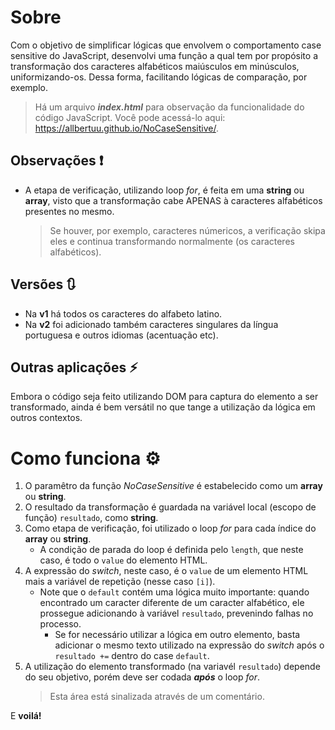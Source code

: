 # Sobre
Com o objetivo de simplificar lógicas que envolvem o comportamento case sensitive do JavaScript, desenvolvi uma função a qual tem por propósito a transformação dos caracteres alfabéticos maiúsculos em minúsculos, uniformizando-os. Dessa forma, facilitando lógicas de comparação, por exemplo.  
> Há um arquivo ***index.html*** para observação da funcionalidade do código JavaScript. Você pode acessá-lo aqui: https://allbertuu.github.io/NoCaseSensitive/.

## Observações ❗
- A etapa de verificação, utilizando loop *for*, é feita em uma **string** ou **array**, visto que a transformação cabe APENAS à caracteres alfabéticos presentes no mesmo.  
    > Se houver, por exemplo, caracteres númericos, a verificação skipa eles e continua transformando normalmente (os caracteres alfabéticos).  

## Versões 🔃
- Na **v1** há todos os caracteres do alfabeto latino.  
- Na **v2** foi adicionado também caracteres singulares da língua portuguesa e outros idiomas (acentuação etc).  

## Outras aplicações ⚡
Embora o código seja feito utilizando DOM para captura do elemento a ser transformado, ainda é bem versátil no que tange a utilização da lógica em outros contextos.  

# Como funciona ⚙
1. O paramêtro da função *NoCaseSensitive* é estabelecido como um **array** ou **string**.  
2. O resultado da transformação é guardada na variável local (escopo de função) `resultado`, como **string**.  
3. Como etapa de verificação, foi utilizado o loop *for* para cada índice do **array** ou **string**.  
    - A condição de parada do loop é definida pelo `length`, que neste caso, é todo o `value` do elemento HTML.  
4. A expressão do *switch*, neste caso, é o `value` de um elemento HTML mais a variável de repetição (nesse caso `[i]`).
    - Note que o `default` contém uma lógica muito importante: quando encontrado um caracter diferente de um caracter alfabético, ele prossegue adicionando à variável `resultado`, prevenindo falhas no processo.
        - Se for necessário utilizar a lógica em outro elemento, basta adicionar o mesmo texto utilizado na expressão do *switch* após o `resultado +=` dentro do case `default`.
5. A utilização do elemento transformado (na variavél `resultado`) depende do seu objetivo, porém deve ser codada ***após*** o loop *for*.
    > Esta área está sinalizada através de um comentário.

E **voilá!**
